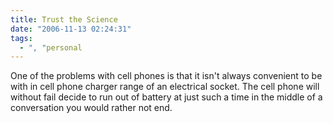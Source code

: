 ```yaml
---
title: Trust the Science
date: "2006-11-13 02:24:31"
tags:
  - ", "personal
---
```

One of the problems with cell phones is that it isn't always convenient to be with in cell phone charger range of an electrical socket.  The cell phone will without fail decide to run out of battery at just such a time in the middle of a conversation you would rather not end.

